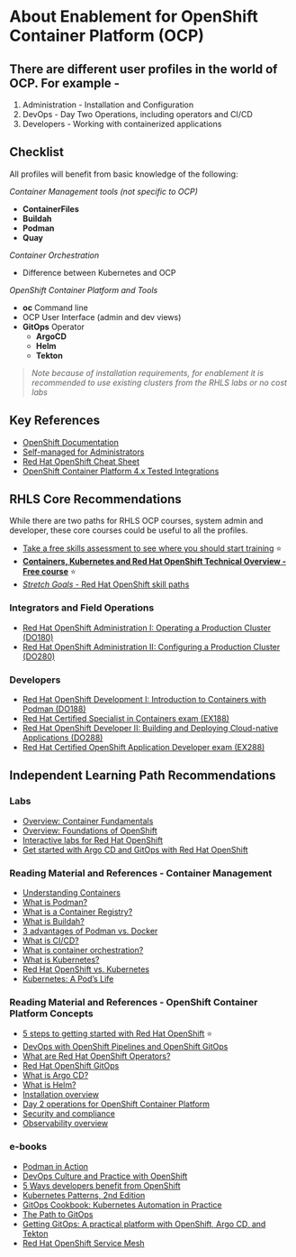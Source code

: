 # About Enablement for OpenShift Container Platform (OCP)

## There are different user profiles in the world of OCP.   For example -

  1. Administration - Installation and Configuration
  2. DevOps - Day Two Operations, including operators and CI/CD
  3. Developers - Working with containerized applications

## Checklist

All profiles will benefit from basic knowledge of the following:

*Container Management tools (not specific to OCP)*

- **ContainerFiles**
- **Buildah**
- **Podman**
- **Quay**

*Container Orchestration*

- Difference between Kubernetes and OCP

*OpenShift Container Platform and Tools*

- **oc** Command line
- OCP User Interface (admin and dev views) 
- **GitOps** Operator
   - **ArgoCD**
   - **Helm**
   - **Tekton**

> *Note because of installation requirements, for enablement it is recommended to use existing clusters from the RHLS labs or no cost labs*

## Key References

* [OpenShift Documentation](https://docs.redhat.com/en/documentation/openshift_container_platform/4.19)
* [Self-managed for Administrators](https://docs.redhat.com/en/essentials/openshift/self-managed-for-administrators)
* [Red Hat OpenShift Cheat Sheet](https://developers.redhat.com/cheat-sheets/red-hat-openshift-container-platform)
* [OpenShift Container Platform 4.x Tested Integrations](https://access.redhat.com/articles/4128421)

## RHLS Core Recommendations

While there are two paths for RHLS OCP courses, system admin and developer, these core courses could be useful to all the profiles.

* [Take a free skills assessment to see where you should start training](https://skills.ole.redhat.com/en) :star:
* [**Containers, Kubernetes and Red Hat OpenShift Technical Overview - Free course**](https://www.redhat.com/en/services/training/do080-deploying-containerized-applications-technical-overview) :star:
* [*Stretch Goals* - Red Hat OpenShift skill paths](https://www.redhat.com/en/resources/openshift-skill-paths-datasheet)

### Integrators and Field Operations

* [Red Hat OpenShift Administration I: Operating a Production Cluster (DO180)](https://www.redhat.com/en/services/training/red-hat-openshift-administration-i-operating-a-production-cluster)
* [Red Hat OpenShift Administration II: Configuring a Production Cluster (DO280)](https://www.redhat.com/en/services/training/red-hat-openshift-administration-ii-configuring-a-production-cluster)

### Developers  

* [Red Hat OpenShift Development I: Introduction to Containers with Podman (DO188)](https://www.redhat.com/en/services/training/do188-red-hat-open-shift-development-introduction-containers-with-podman)
* [Red Hat Certified Specialist in Containers exam (EX188)](https://www.redhat.com/en/services/training/ex188-red-hat-certified-specialist-containers-exam)
* [Red Hat OpenShift Developer II: Building and Deploying Cloud-native Applications (DO288)](https://www.redhat.com/en/services/training/red-hat-openshift-developer-ii-building-and-deploying-cloud-native-applications)
* [Red Hat Certified OpenShift Application Developer exam (EX288)](https://www.redhat.com/en/services/training/ex288-red-hat-certified-openshift-application-developer-exam)

## Independent Learning Path Recommendations

### Labs 

- [Overview: Container Fundamentals](https://developers.redhat.com/learn/rhel/container-fundamentals)  
- [Overview: Foundations of OpenShift](https://developers.redhat.com/learn/openshift/foundations-openshift) 
- [Interactive labs for Red Hat OpenShift](https://www.redhat.com/en/interactive-labs/openshift) 
- [Get started with Argo CD and GitOps with Red Hat OpenShift](https://www.redhat.com/en/interactive-labs/openshift) 

### Reading Material and References - Container Management

- [Understanding Containers](https://www.redhat.com/en/topics/containers)  
- [What is Podman?](https://www.redhat.com/en/topics/containers/what-is-podman) 
- [What is a Container Registry?](https://www.redhat.com/en/topics/cloud-native-apps/what-is-a-container-registry) 
- [What is Buildah?](https://www.redhat.com/en/topics/containers/what-is-buildah)   
- [3 advantages of Podman vs. Docker](https://developers.redhat.com/articles/2023/08/03/3-advantages-docker-podman)  
- [What is CI/CD?](https://www.redhat.com/en/topics/devops/what-is-ci-cd#why-is-ci/cd-important)   
- [What is container orchestration?](https://www.redhat.com/en/topics/containers/what-is-container-orchestration#what-is-container-orchestration) 
- [What is Kubernetes?](https://www.redhat.com/en/topics/containers/what-is-kubernetes) 
- [Red Hat OpenShift vs. Kubernetes](https://www.redhat.com/en/technologies/cloud-computing/openshift/red-hat-openshift-kubernetes) 
- [Kubernetes: A Pod’s Life](https://www.redhat.com/en/blog/kubernetes-pods-life) 

### Reading Material and References - OpenShift Container Platform Concepts

- [5 steps to getting started with Red Hat OpenShift](https://www.redhat.com/en/resources/5-steps-getting-started-with-openshift-checklist) :star:
- [DevOps with OpenShift Pipelines and OpenShift GitOps](https://developers.redhat.com/articles/2024/09/17/devops-openshift-pipelines-gitops) 
- [What are Red Hat OpenShift Operators?](https://www.redhat.com/en/technologies/cloud-computing/openshift/what-are-openshift-operators) 
- [Red Hat OpenShift GitOps](https://www.redhat.com/en/technologies/cloud-computing/openshift/gitops) 
- [What is Argo CD?](https://www.redhat.com/en/topics/devops/what-is-argocd) 
- [What is Helm?](https://www.redhat.com/en/topics/devops/what-is-helm#overview) 
- [Installation overview](https://docs.redhat.com/en/documentation/openshift_container_platform/4.19/html/installation_overview/index)
- [Day 2 operations for OpenShift Container Platform](https://docs.redhat.com/en/documentation/openshift_container_platform/4.19/html/postinstallation_configuration/index)
- [Security and compliance](https://docs.redhat.com/en/documentation/openshift_container_platform/4.19/html/security_and_compliance/index) 
- [Observability overview](https://docs.redhat.com/en/documentation/openshift_container_platform/4.19/html/observability_overview/index) 

### e-books
- [Podman in Action](https://developers.redhat.com/e-books/podman-action)    
- [DevOps Culture and Practice with OpenShift](https://developers.redhat.com/e-books/devops-culture-and-practice-openshift) 
- [5 Ways developers benefit from OpenShift](https://developers.redhat.com/e-books/5-ways-developers-benefit-red-hat-openshift)   
- [Kubernetes Patterns, 2nd Edition](https://developers.redhat.com/e-books/kubernetes-patterns) 
- [GitOps Cookbook: Kubernetes Automation in Practice](https://developers.redhat.com/e-books/gitops-cookbook?extIdCarryOver=true&intcmp=7015Y000003t7aWQAQ&percmp=RHCTG0250000438148&sc_cid=701f2000000tyN6AAI) 
- [The Path to GitOps](https://developers.redhat.com/e-books/path-gitops) 
- [Getting GitOps: A practical platform with OpenShift, Argo CD, and Tekton](https://developers.redhat.com/e-books/getting-gitops-practical-platform-openshift-argo-cd-and-tekton) 
- [Red Hat OpenShift Service Mesh](https://www.redhat.com/en/technologies/cloud-computing/openshift/what-is-openshift-service-mesh) 

